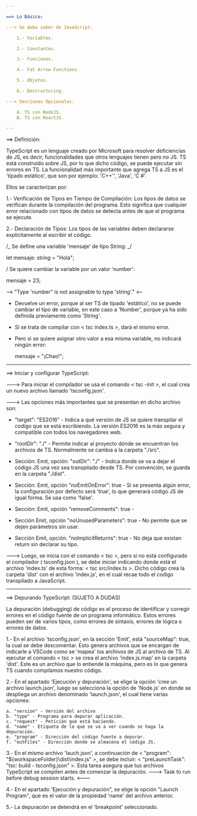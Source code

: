 ```yaml
---

==> Lo Básico:

---> Se debe saber de JavaScript:

    1.- Variables.

    2.- Constantes.

    3.- Funciones.

    4.- Fat Arrow Functions.

    5.- Objetos.

    6.- Destructuring.

---> Secciones Opcionales:

    A. TS con NodeJS.
    B. TS con ReactJS.

---
```


==> Definición:

TypeScript es un lenguaje creado por Microsoft para resolver deficiencias de JS, es decir, funcionalidades que otros lenguajes tienen pero no JS. TS está construido sobre JS, por lo que dicho código, se puede ejecutar sin errores en TS. La funcionalidad más importante que agrega TS a JS es el 'tipado estático', que son por ejemplo: 'C++'', 'Java', 'C #'.

Ellos se caracterizan por:

1.- Verificación de Tipos en Tiempo de Compilación: Los tipos de datos se verifican durante
la compilación del programa. Esto significa que cualquier error relacionado con tipos de
datos se detecta antes de que el programa se ejecute.

2.- Declaración de Tipos: Los tipos de las variables deben declararse explícitamente al
escribir el código.

/_ Se define una variable 'mensaje' de tipo String: _/

let mensaje: string = "Hola";

/ Se quiere cambiar la variable por un valor 'number':

mensaje = 23;

--> "Type 'number" is not assignable to type 'string'." <--

- Devuelve un error, porque al ser TS de tipado 'estático', no se puede cambiar el
  tipo de variable, en este caso a 'Number', porque ya ha sido definida previamente
  como 'String'.

- Si se trata de compilar con < tsc index.ts >, dará el mismo error.

- Pero si se quiere asignar otro valor a esa misma variable, no indicará ningún error:

  mensaje = "¡Chao!";

---

==> Iniciar y configurar TypeScript:

---> Para iniciar el compilador se usa el comando < tsc -init >, el cual crea un nuevo archivo llamado 'tsconfig.json'.

---> Las opciones más importantes que se presentan en dicho archivo son:

- "target": "ES2016" - Indica a qué versión de JS se quiere transpilar el codigo que se está escribiendo. La versión ES2016 es la más segura y compatible con todos los navegadores web.

- "rootDir": "./" - Permite indicar al proyecto dónde se encuentran los archivos de TS.
  Normalmente se cambia a la carpeta "./src".

- Sección: Emit, opción: "outDir": "./" - Indica donde se va a dejar el código JS una vez sea transpilado desde TS. Por convención, se guarda en la carpeta "./dist".

- Sección: Emit, opción "noEmitOnError": true - Si se presenta algún error, la configuración por defecto será 'true', lo que generará código JS de igual forma. Se usa como 'false'.

- Sección: Emit, opción "removeComments": true -

- Sección Emit, opción "noUnusedParameters": true - No permite que se dejen parámetros sin usar.

- Sección Emit, opción: "noImplicitReturns": true - No deja que existan return sin declarar su tipo.


---> Luego, se inicia con el comando < tsc >, pero si no está configurado el compilador ( tsconfig.json ), se debe iniciar indicando donde está el archivo 'index.ts' de esta forma: < tsc src/index.ts >. Dicho código crea la carpeta 'dist' con el archivo 'index.js', en el cual recae todo el codigo transpilado a JavaScript.

---

==> Depurando TypeScript:  (SUJETO A DUDAS)

La depuración (debugging) de código es el proceso de identificar y corregir errores en el código fuente de un programa informático. Estos errores pueden ser de varios tipos, como errores de sintaxis, errores de lógica o errores de datos.

1.- En el archivo 'tsconfig.json', en la sección 'Emit', está "sourceMap": true, la cual se debe descomentar. Esto genera archivos que se encargan de indicarle a VSCode como se 'mapea' los archivos de JS al archivo de TS. Al ejecutar el comando < tsc > se crea el archivo 'index.js.map' en la carpeta 'dist'. Este es un archivo que lo entiende la máquina, pero es lo que genera TS cuando compilamos nuestro código.

2.- En el apartado 'Ejecución y depuración', se elige la opción 'cree un archivo launch.json', luego se selecciona la opción de 'Node.js' en donde se despliega un archivo denominado 'launch.json', el cual tiene varias opciones:

    a. "version" - Versión del archivo
    b. "type" - Programa para depurar aplicación.
    c. "request" - Petición que está haciendo.
    d. "name" - Etiqueta de lo que se va a ver cuando se haga la depuración.
    e. "program" - Dirección del código fuente a depurar. 
    f. "outFiles" - Dirección donde se almacena el código JS. 

3.- En el mismo archivo 'lauch.json', a continuación de < "program": "${workspaceFolder}\\dist\\index.js" >, se debe incluir: < "preLaunchTask": "tsc: build - tsconfig.json" >. Esta tarea asegura que tus archivos TypeScript se compilen antes de comenzar la depuración.
  ---> Task to run before debug session starts. <---

4.- En el apartado 'Ejecución y depuración", se elige la opción "Launch Program", que es el valor de la propiedad 'name' del archivo anterior. 

5.- La depuración se detendrá en el 'breakpoint' seleccionado.

